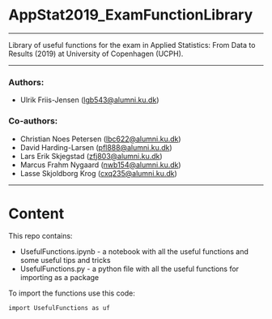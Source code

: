 # AppStat2019_ExamFunctionLibrary
***
Library of useful functions for the exam in Applied Statistics: From Data to Results (2019) at University of Copenhagen (UCPH). 
***
### Authors:
 - Ulrik Friis-Jensen (lgb543@alumni.ku.dk)
 
### Co-authors:
 - Christian Noes Petersen (lbc622@alumni.ku.dk)
 - David Harding-Larsen (pfl888@alumni.ku.dk)
 - Lars Erik Skjegstad (zfj803@alumni.ku.dk)
 - Marcus Frahm Nygaard (nwb154@alumni.ku.dk)
 - Lasse Skjoldborg Krog (cxq235@alumni.ku.dk)
***
# Content
This repo contains:
* UsefulFunctions.ipynb - a notebook with all the useful functions and some useful tips and tricks
* UsefulFunctions.py - a python file with all the useful functions for importing as a package

To import the functions use this code:
```
import UsefulFunctions as uf
```
